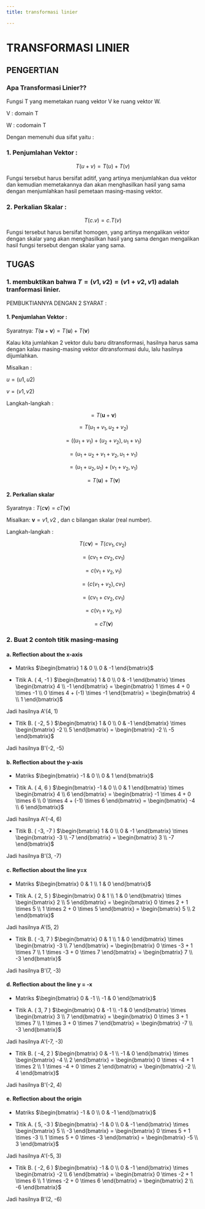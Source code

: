 ```yaml
---
title: transformasi linier

---
```


# TRANSFORMASI LINIER

## PENGERTIAN
### Apa Transformasi Linier??
Fungsi T yang memetakan ruang vektor V ke ruang vektor W.

V : domain T

W : codomain T 

Dengan memenuhi dua sifat yaitu : 
### 1. Penjumlahan Vektor :

$$T(u+v)=T(u)+T(v)$$

Fungsi tersebut harus bersifat aditif, yang artinya menjumlahkan dua vektor dan kemudian memetakannya dan akan menghasilkan hasil yang sama dengan menjumlahkan hasil pemetaan masing-masing vektor.

### 2. Perkalian Skalar :

$$T(c.v)=c.T (v)$$

Fungsi tersebut harus bersifat homogen, yang artinya mengalikan vektor dengan skalar yang akan menghasilkan hasil yang sama dengan mengalikan hasil fungsi tersebut dengan skalar yang sama.

## TUGAS

### 1. membuktikan bahwa $T =(v1,v2)=(v1+v2,v1)$ adalah tranformasi linier.

PEMBUKTIANNYA DENGAN 2 SYARAT : 
#### 1. Penjumlahan Vektor : 
Syaratnya: $T(\mathbf{u} + \mathbf{v}) = T(\mathbf{u}) + T(\mathbf{v})$

Kalau kita jumlahkan 2 vektor dulu baru ditransformasi, hasilnya harus sama dengan kalau masing-masing vektor ditransformasi dulu, lalu hasilnya dijumlahkan.

Misalkan : 

$u = (u1,u2)$

$v = (v1,v2)$

Langkah-langkah : 


$$=T (\mathbf{u}+\mathbf{v})$$

$$=T(u_1 + v_1, u_2 + v_2)$$

$$= ((u_1 + v_1) + (u_2 + v_2), u_1 + v_1)$$

$$= (u_1 + u_2 + v_1 + v_2, u_1 + v_1)$$

$$= (u_1 + u_2, u_1) + (v_1 + v_2, v_1)$$

$$= T(\mathbf{u}) + T(\mathbf{v})$$

#### 2. Perkalian skalar
Syaratnya : $T(c\mathbf{v})=cT (\mathbf{v})$

Misalkan: 
$\mathbf{v} = v1 , v2$
, dan c bilangan skalar (real number).

Langkah-langkah : 

$$T(c \mathbf{v}) = T(c v_1, c v_2)$$

$$= (c v_1 + c v_2, c v_1)$$

$$= c (v_1 + v_2, v_1)$$

$$= (c (v_1 + v_2), c v_1)$$

$$= (c v_1 + c v_2, c v_1)$$

$$= c (v_1 + v_2, v_1)$$

$$= c T(\mathbf{v})$$

### 2. Buat 2 contoh titik masing-masing

#### a. Reflection about the x-axis
- Matriks
$\begin{bmatrix}
1 & 0 \\
0 & -1
\end{bmatrix}$

- Titik A. ( 4, -1 )
$\begin{bmatrix}
1 & 0 \\
0 & -1
\end{bmatrix}
\times
\begin{bmatrix}
4 \\
-1
\end{bmatrix}
=
\begin{bmatrix}
1 \times 4 + 0 \times -1 \\
0 \times 4 + (-1) \times -1
\end{bmatrix}
=
\begin{bmatrix}
4 \\
1
\end{bmatrix}$

Jadi hasilnya A'(4, 1)

- Titik B. ( -2, 5 )
$\begin{bmatrix}
1 & 0 \\
0 & -1
\end{bmatrix}
\times
\begin{bmatrix}
-2 \\
5
\end{bmatrix}
=
\begin{bmatrix}
-2 \\
-5
\end{bmatrix}$

Jadi hasilnya B'(-2, -5)

#### b. Reflection about the y-axis
- Matriks
$\begin{bmatrix}
-1 & 0 \\
0 & 1
\end{bmatrix}$

- Titik A. ( 4, 6 )
$\begin{bmatrix}
-1 & 0 \\
0 & 1
\end{bmatrix}
\times
\begin{bmatrix}
4 \\
6
\end{bmatrix}
=
\begin{bmatrix}
-1 \times 4 + 0 \times 6 \\
0 \times 4 + (-1) \times 6
\end{bmatrix}
=
\begin{bmatrix}
-4 \\
6
\end{bmatrix}$

Jadi hasilnya A'(-4, 6)

- Titik B. ( -3, -7 )
$\begin{bmatrix}
1 & 0 \\
0 & -1
\end{bmatrix}
\times
\begin{bmatrix}
-3 \\
-7
\end{bmatrix}
=
\begin{bmatrix}
3 \\
-7
\end{bmatrix}$

Jadi hasilnya B'(3, -7)

#### c. Reflection about the line y=x
- Matriks
$\begin{bmatrix}
0 & 1 \\
1 & 0
\end{bmatrix}$

- Titik A. ( 2, 5 )
$\begin{bmatrix}
0 & 1 \\
1 & 0
\end{bmatrix}
\times
\begin{bmatrix}
2 \\
5
\end{bmatrix}
=
\begin{bmatrix}
0 \times 2 + 1 \times 5 \\
1 \times 2 + 0 \times 5
\end{bmatrix}
=
\begin{bmatrix}
5 \\
2
\end{bmatrix}$

Jadi hasilnya A'(5, 2)

- Titik B. ( -3, 7 )
$\begin{bmatrix}
0 & 1 \\
1 & 0
\end{bmatrix}
\times
\begin{bmatrix}
-3 \\
7
\end{bmatrix}
=
\begin{bmatrix}
0 \times -3 + 1 \times 7 \\
1 \times -3 + 0 \times 7
\end{bmatrix}
=
\begin{bmatrix}
7 \\
-3
\end{bmatrix}$

Jadi hasilnya B'(7, -3)

#### d. Reflection about the line y = -x
- Matriks
$\begin{bmatrix}
0 & -1 \\
-1 & 0
\end{bmatrix}$

- Titik A. ( 3, 7 )
$\begin{bmatrix}
0 & -1 \\
-1 & 0
\end{bmatrix}
\times
\begin{bmatrix}
3 \\
7
\end{bmatrix}
=
\begin{bmatrix}
0 \times 3 + 1 \times 7 \\
1 \times 3 + 0 \times 7
\end{bmatrix}
=
\begin{bmatrix}
-7 \\
-3
\end{bmatrix}$

Jadi hasilnya A'(-7, -3)

- Titik B. ( -4, 2 )
$\begin{bmatrix}
0 & -1 \\
-1 & 0
\end{bmatrix}
\times
\begin{bmatrix}
-4 \\
2
\end{bmatrix}
=
\begin{bmatrix}
0 \times -4 + 1 \times 2 \\
1 \times -4 + 0 \times 2
\end{bmatrix}
=
\begin{bmatrix}
-2 \\
4
\end{bmatrix}$

Jadi hasilnya B'(-2, 4)

#### e. Reflection about the origin
- Matriks
$\begin{bmatrix}
-1 & 0 \\
0 & -1
\end{bmatrix}$

- Titik A. ( 5, -3 )
$\begin{bmatrix}
-1 & 0 \\
0 & -1
\end{bmatrix}
\times
\begin{bmatrix}
5 \\
-3
\end{bmatrix}
=
\begin{bmatrix}
0 \times 5 + 1 \times -3 \\
1 \times 5 + 0 \times -3
\end{bmatrix}
=
\begin{bmatrix}
-5 \\
3
\end{bmatrix}$

Jadi hasilnya A'(-5, 3)

- Titik B. ( -2, 6 )
$\begin{bmatrix}
-1 & 0 \\
0 & -1
\end{bmatrix}
\times
\begin{bmatrix}
-2 \\
6
\end{bmatrix}
=
\begin{bmatrix}
0 \times -2 + 1 \times 6 \\
1 \times -2 + 0 \times 6
\end{bmatrix}
=
\begin{bmatrix}
2 \\
-6
\end{bmatrix}$

Jadi hasilnya B'(2, -6)